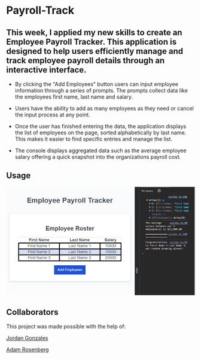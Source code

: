 # Payroll-Track

## This week, I applied my new skills to create an Employee Payroll Tracker. This application is designed to help users efficiently manage and track employee payroll details through an interactive interface.

- By clicking the "Add Employees" button users can input employee information through a series of prompts. The prompts collect data like the employees first name, last name and salary.

- Users have the ability to add as many employees as they need or cancel the input process at any point.

- Once the user has finished entering the data, the application displays the list of employees on the page, sorted alphabetically by last name. This makes it easier to find specific entries and manage the list.

- The console displays aggregated data such as the average employee salary offering a quick snapshot into the organizations payroll cost.

## Usage

![Sceenshot of Payroll Track Webpage](./assets/images/payroll-track.png)

## Collaborators

This project was made possible with the help of:

[Jordan Gonzales](https://github.com/JordanGWiz)

[Adam Rosenberg](https://github.com/AcoderRose)
